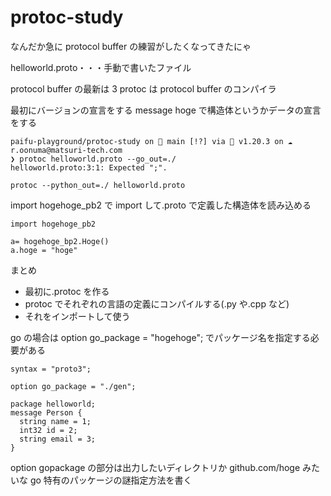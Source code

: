 # protoc-study

なんだか急に protocol buffer の練習がしたくなってきたにゃ

helloworld.proto・・・手動で書いたファイル

protocol buffer の最新は 3
protoc は protocol buffer のコンパイラ

最初にバージョンの宣言をする
message hoge で構造体というかデータの宣言をする

```
paifu-playground/protoc-study on  main [!?] via 🐹 v1.20.3 on ☁️  r.oonuma@matsuri-tech.com
❯ protoc helloworld.proto --go_out=./
helloworld.proto:3:1: Expected ";".

```

```
protoc --python_out=./ helloworld.proto
```

import hogehoge_pb2 で import して.proto で定義した構造体を読み込める

```
import hogehoge_pb2

a= hogehoge_bp2.Hoge()
a.hoge = "hoge"
```

まとめ

- 最初に.protoc を作る
- protoc でそれぞれの言語の定義にコンパイルする(.py や.cpp など)
- それをインポートして使う

go の場合は option go_package = "hogehoge"; でパッケージ名を指定する必要がある

```
syntax = "proto3";

option go_package = "./gen";

package helloworld;
message Person {
  string name = 1;
  int32 id = 2;
  string email = 3;
}
```

option gopackage の部分は出力したいディレクトリか github.com/hoge みたいな go 特有のパッケージの謎指定方法を書く
